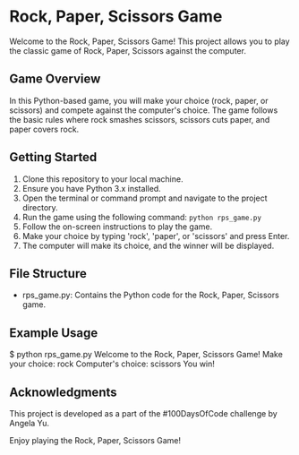# Rock, Paper, Scissors Game

Welcome to the Rock, Paper, Scissors Game! This project allows you to play the classic game of Rock, Paper, Scissors against the computer.

## Game Overview
In this Python-based game, you will make your choice (rock, paper, or scissors) and compete against the computer's choice. The game follows the basic rules where rock smashes scissors, scissors cuts paper, and paper covers rock.

## Getting Started
1. Clone this repository to your local machine.
2. Ensure you have Python 3.x installed.
3. Open the terminal or command prompt and navigate to the project directory.
4. Run the game using the following command: `python rps_game.py`
5. Follow the on-screen instructions to play the game.
6. Make your choice by typing 'rock', 'paper', or 'scissors' and press Enter.
7. The computer will make its choice, and the winner will be displayed.

## File Structure
- rps_game.py: Contains the Python code for the Rock, Paper, Scissors game.

## Example Usage
$ python rps_game.py
Welcome to the Rock, Paper, Scissors Game!
Make your choice: rock
Computer's choice: scissors
You win!

## Acknowledgments
This project is developed as a part of the #100DaysOfCode challenge by Angela Yu.

Enjoy playing the Rock, Paper, Scissors Game!

